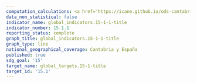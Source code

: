 ```yaml
---
computation_calculations: <a href='https://icane.github.io/ods-cantabria/assets/pdf/15.1.1.1.pdf' target='_blank'>Superficie de bosque en proporción a la superficie total</a>
data_non_statistical: false
indicator_name: global_indicators.15-1-1-title
indicator_number: 15.1.1
reporting_status: complete
graph_title: global_indicators.15-1-1-title
graph_type: line
national_geographical_coverage: Cantabria y España
published: true
sdg_goal: '15'
target_name: global_targets.15-1-title
target_id: '15.1'
---
```

